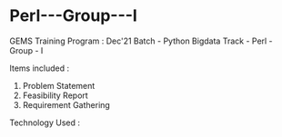 # Perl---Group---I
GEMS Training Program : Dec'21 Batch - Python Bigdata Track - Perl - Group - I

Items included :
1. Problem Statement
2. Feasibility Report
3. Requirement Gathering

Technology Used :
